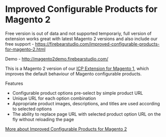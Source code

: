 #  Improved Configurable Products for Magento 2 

Free version is out of data and not supported temporariy, full version of extension works great with latest Magento 2 versions and also include our free support - https://firebearstudio.com/improved-configurable-products-for-magento-2.html 

Demo - http://magento2demo.firebearstudio.com/ 

This is a Magento 2 version of our <a href="https://firebearstudio.com/blog/improved-configurable-product-innovative-way-to-work-with-configurable-products-in-magento.html" title="magento configurable product pre-select">ICP Extension for Magento 1</a>, which improves the default behaviour of Magento configurable products. 

Features 

- Configurable product options pre-select by simple product URL 
- Unique URL for each option combination 
- Appropriate product images, descriptions, and titles are used according to selected options 
- The ability to replace page URL with selected product option URL on the fly without reloading the page

<a href="https://firebearstudio.com/blog/improved-configurable-products-for-magento-2.html" title="More about Improved Configurable Products for Magento 2">More about Improved Configurable Products for Magento 2</a>

